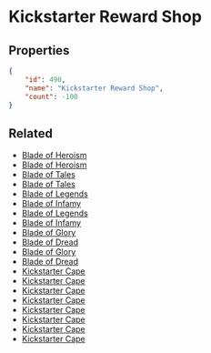 # Kickstarter Reward Shop

<no description available>

## Properties

```json
{
    "id": 490,
    "name": "Kickstarter Reward Shop",
    "count": -100
}
```

## Related

- [Blade of Heroism](../items/15504-blade-of-heroism.md)
- [Blade of Heroism](../items/15505-blade-of-heroism.md)
- [Blade of Tales](../items/15506-blade-of-tales.md)
- [Blade of Tales](../items/15507-blade-of-tales.md)
- [Blade of Legends](../items/15508-blade-of-legends.md)
- [Blade of Infamy](../items/15509-blade-of-infamy.md)
- [Blade of Legends](../items/15510-blade-of-legends.md)
- [Blade of Infamy](../items/15511-blade-of-infamy.md)
- [Blade of Glory](../items/15512-blade-of-glory.md)
- [Blade of Dread](../items/15513-blade-of-dread.md)
- [Blade of Glory](../items/15514-blade-of-glory.md)
- [Blade of Dread](../items/15515-blade-of-dread.md)
- [Kickstarter Cape](../items/15999-kickstarter-cape.md)
- [Kickstarter Cape](../items/16000-kickstarter-cape.md)
- [Kickstarter Cape](../items/16001-kickstarter-cape.md)
- [Kickstarter Cape](../items/16002-kickstarter-cape.md)
- [Kickstarter Cape](../items/16003-kickstarter-cape.md)
- [Kickstarter Cape](../items/16004-kickstarter-cape.md)
- [Kickstarter Cape](../items/16005-kickstarter-cape.md)
- [Kickstarter Cape](../items/16006-kickstarter-cape.md)

